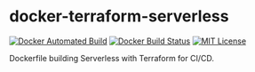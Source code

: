 # docker-terraform-serverless

[![Docker Automated Build](https://img.shields.io/docker/cloud/automated/ohiocore/docker-terraform-serverless.svg)](https://cloud.docker.com/repository/docker/ohiocore/docker-terraform-serverless/builds)
[![Docker Build Status](https://img.shields.io/docker/cloud/build/ohiocore/docker-terraform-serverless.svg)](https://cloud.docker.com/repository/docker/ohiocore/docker-terraform-serverless/builds)
[![MIT License](https://img.shields.io/github/license/atz/docker-terraform-serverless.svg)](./LICENSE)

Dockerfile building Serverless with Terraform for CI/CD.
